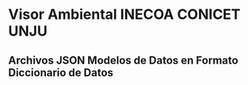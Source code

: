 # Visor Ambiental INECOA CONICET UNJU
## Archivos JSON Modelos de Datos en Formato Diccionario de Datos
